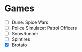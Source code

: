 # Games

- [ ] Dune: Spice Wars
- [ ] Police Simulator: Patrol Officers
- [ ] SnowRunner
- [ ] Spintires
- [x] Brotato
